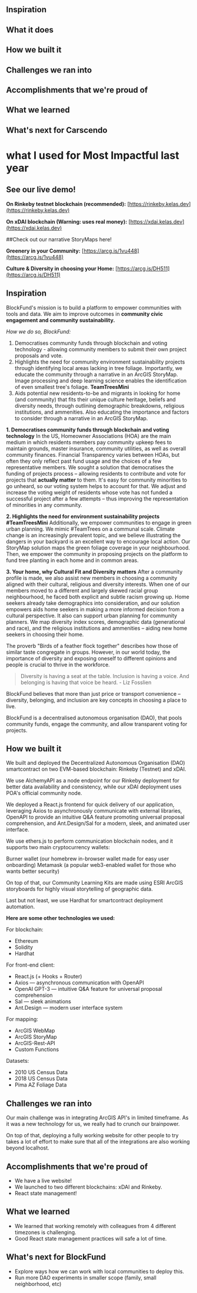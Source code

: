 ## Inspiration

## What it does

## How we built it

## Challenges we ran into

## Accomplishments that we're proud of

## What we learned

## What's next for Carscendo



# what I used for Most Impactful last year

## See our live demo!
**On Rinkeby testnet blockchain (recommended):** [https://rinkeby.kelas.dev](https://rinkeby.kelas.dev)

**On xDAI blockchain (Warning: uses real money):** [https://xdai.kelas.dev](https://xdai.kelas.dev)

##Check out our narrative StoryMaps here!

**Greenery in your Community:** [https://arcg.is/1vu448](https://arcg.is/1vu448)

**Culture & Diversity in choosing your Home:** [https://arcg.is/DH511](https://arcg.is/DH511)

## Inspiration
BlockFund's mission is to build a platform to empower communities with tools and data. We aim to improve outcomes in **community civic engagement and community sustainability.**

_How we do so, BlockFund:_
1. Democratises community funds through blockchain and voting technology - allowing community members to submit their own project proposals and vote.
2. Highlights the need for community environment sustainability projects through identifying local areas lacking in tree foliage. Importantly, we educate the community through a narrative in an ArcGIS StoryMap. Image processing and deep learning science enables the identification of even smallest tree's foliage. **TeamTreesMini**
3. Aids potential new residents-to-be and migrants in looking for home (and community) that fits their unique culture heritage, beliefs and diversity needs, through outlining demographic breakdowns, religious institutions, and ammenities. Also educating the importance and factors to consider through a narrative in an ArcGIS StoryMap.

**1. Democratises community funds through blockchain and voting technology**
In the US, Homeowner Associations (HOA) are the main medium in which residents members pay community upkeep fees to maintain grounds, master insurance, community utilities, as well as overall community finances. Financial Transparency varies between HOAs, but often they only reflect past fund usage and the choices of a few representative members. We sought a solution that democratises the funding of projects process – allowing residents to contribute and vote for projects that **actually matter** to them. It's easy for community minorities to go unheard, so our voting system helps to account for that. We adjust and increase the voting weight of residents whose vote has not funded a successful project after a few attempts – thus improving the representation of minorities in any community.

**2. Highlights the need for environment sustainability projects #TeamTreesMini**
Additionally, we empower communities to engage in green urban planning. We mimic #TeamTrees on a communal scale. Climate change is an increasingly prevalent topic, and we believe illustrating the dangers in your backyard is an excellent way to encourage local action. Our StoryMap solution maps the green foliage coverage in your neighbourhood. Then, we empower the community in proposing projects on the platform to fund tree planting in each home and in common areas.

**3. Your home, why Cultural Fit and Diversity matters**
After a community profile is made, we also assist new members in choosing a community aligned with their cultural, religious and diversity interests. When one of our members moved to a different and largely skewed racial group neighbourhood, he faced both explicit and subtle racism growing up. Home seekers already take demographics into consideration, and our solution empowers aids home seekers in making a more informed decision from a cultural perspective. It also can support urban planning for community planners. We map diversity index scores, demographic data (generational and race), and the religious institutions and ammenities – aiding new home seekers in choosing their home. 

The proverb "Birds of a feather flock together" describes how those of similar taste congregate in groups. However, in our world today, the importance of diversity and exposing oneself to different opinions and people is crucial to thrive in the workforce.

> Diversity is having a seat at the table. Inclusion is having a voice. And belonging is having that voice be heard. - Liz Fosslien

BlockFund believes that more than just price or transport convenience – diversity, belonging, and inclusion are key concepts in choosing a place to live.

BlockFund is a decentralised autonomous organisation (DAO), that pools community funds, engage the community, and allow transparent voting for projects.

## How we built it
We built and deployed the Decentralized Autonomous Organisation (DAO) smartcontract on two EVM-based blockchain: Rinkeby (Testnet) and xDAI.

We use AlchemyAPI as a node endpoint for our Rinkeby deployment for better data availability and consistency, while our xDAI deployment uses POA's official community node. 

We deployed a React.js frontend for quick delivery of our application, leveraging Axios to asynchronously communicate with external libraries, OpenAPI to provide an intuitive Q&A feature promoting universal proposal comprehension, and Ant.Design/Sal for a modern, sleek, and animated user interface. 

We use ethers.js to perform communication blockchain nodes, and it supports two main cryptocurrency wallets:

Burner wallet (our homebrew in-browser wallet made for easy user onboarding)
Metamask (a popular web3-enabled wallet for those who wants better security)

On top of that, our Community Learning Kits are made using ESRI ArcGIS storyboards for highly visual storytelling of geographic data.

Last but not least, we use Hardhat for smartcontract deployment automation.

**Here are some other technologies we used:**

For blockchain:
- Ethereum
- Solidity
- Hardhat

For front-end client:
- React.js (+ Hooks + Router)
- Axios — asynchronous communication with OpenAPI
- OpenAI GPT-3 — intuitive Q&A feature for universal proposal comprehension
- Sal — sleek animations
- Ant.Design — modern user interface system

For mapping:
- ArcGIS WebMap
- ArcGIS StoryMap
- ArcGIS-Rest-API
- Custom Functions

Datasets:
- 2010 US Census Data
- 2018 US Census Data
- Pima AZ Foliage Data

## Challenges we ran into
Our main challenge was in integrating ArcGIS API's in limited timeframe. As it was a new technology for us, we really had to crunch our brainpower.

On top of that, deploying a fully working website for other people to try takes a lot of effort to make sure that all of the integrations are also working beyond localhost. 

## Accomplishments that we're proud of
- We have a live website!
- We launched to two different blockchains: xDAI and Rinkeby.
- React state management!

## What we learned
- We learned that working remotely with colleagues from 4 different timezones is challenging.
- Good React state management practices will safe a lot of time.

## What's next for BlockFund
- Explore ways how we can work with local communities to deploy this.
- Run more DAO experiments in smaller scope (family, small neighborhood, etc)